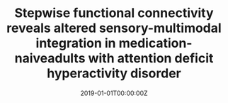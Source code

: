 ---
title: "Stepwise functional connectivity reveals altered sensory-multimodal integration in medication-naiveadults with attention deficit hyperactivity disorder"
authors:
- Pretus, Clara
- Marcos-Vidal, Luis
- Martinez-Garcia, Magdalena
- Picado, Marisol
- Antoni Ramos-Quiroga, Josep
- Richarte, Vanesa
- Castellanos, Francisco X.
- Sepulcre, Jorge
- Desco, Manuel
- Vilarroya, Oscar
- Carmona,Susanna
date: "2019-01-01T00:00:00Z"
doi: ""
publishDate: "2019-01-01T00:00:00Z"
publication_types: ["2"]
publication: "In *Human Brain Mapping*"
tags:
- Source Themes
featured: false
links:
- name: Link
  url: https://onlinelibrary.wiley.com/doi/epdf/10.1002/hbm.24727
---